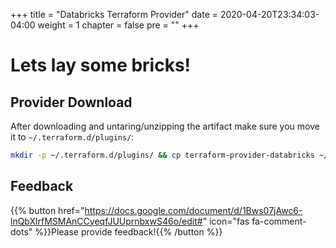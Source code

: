 +++
title = "Databricks Terraform Provider"
date = 2020-04-20T23:34:03-04:00
weight = 1
chapter = false
pre = ""
+++

# Lets lay some bricks! 

## Provider Download

After downloading and untaring/unzipping the artifact make sure you move it to `~/.terraform.d/plugins/`:

``` bash
mkdir -p ~/.terraform.d/plugins/ && cp terraform-provider-databricks ~/.terraform.d/plugins/terraform-provider-databricks
```

## Feedback

{{% button href="https://docs.google.com/document/d/1Bws07jAwc6-lnQbXlrfMSMAnCCyeqfJUUprnbxwS46o/edit#" icon="fas fa-comment-dots" %}}Please provide feedback!{{% /button %}}
